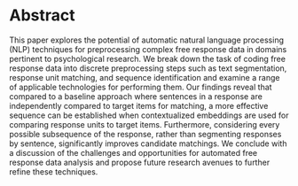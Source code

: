 # Abstract

This paper explores the potential of automatic natural language processing (NLP) techniques for preprocessing complex free response data in domains pertinent to psychological research.
We break down the task of coding free response data into discrete preprocessing steps such as text segmentation, response unit matching, and sequence identification and examine a range of applicable technologies for performing them.
Our findings reveal that compared to a baseline approach where sentences in a response are independently compared to target items for matching, a more effective sequence can be established when contextualized embeddings are used for comparing response units to target items.
Furthermore, considering every possible subsequence of the response, rather than segmenting responses by sentence, significantly improves candidate matchings.
We conclude with a discussion of the challenges and opportunities for automated free response data analysis and propose future research avenues to further refine these techniques.